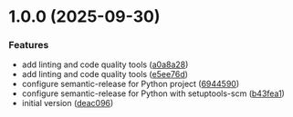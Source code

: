 # 1.0.0 (2025-09-30)


### Features

* add linting and code quality tools ([a0a8a28](https://github.com/ProjectCORTeam/corcli/commit/a0a8a28f310005ddc3de4bf3dcb11c2722f2faf8))
* add linting and code quality tools ([e5ee76d](https://github.com/ProjectCORTeam/corcli/commit/e5ee76d89a853f83b6681c30756c0207b34aa469))
* configure semantic-release for Python project ([6944590](https://github.com/ProjectCORTeam/corcli/commit/6944590667bf498fea5c9938b35b3a16659f40cc))
* configure semantic-release for Python with setuptools-scm ([b43fea1](https://github.com/ProjectCORTeam/corcli/commit/b43fea15f4d658f2cc8209a42ef770a86f257494))
* initial version ([deac096](https://github.com/ProjectCORTeam/corcli/commit/deac0960690fdf43208efcd893472ce3f95283ee))
